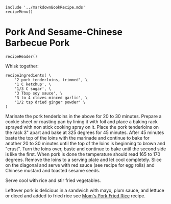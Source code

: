 ~~~ markdown-script
include '../markdownBookRecipe.mds'
recipeMenu()
~~~

# Pork And Sesame-Chinese Barbecue Pork

~~~ markdown-script
recipeHeader()
~~~

Whisk together:

~~~ markdown-script
recipeIngredients( \
    '2 pork tenderloins, trimmed', \
    '1 C ketchup', \
    '1/3 C sugar', \
    '3 Tbsp soy sauce', \
    '3 to 4 cloves minced garlic', \
    '1/2 tsp dried ginger powder' \
)
~~~

Marinate the pork tenderloins in the above for 20 to 30 minutes. Prepare a cookie sheet or roasting
pan by lining it with foil and place a baking rack sprayed with non stick cooking spray on it. Place
the pork tenderloins on the rack 3" apart and bake at 325 degrees for 45 minutes. After 45 minutes
baste the top of the loins with the marinade and continue to bake for another 20 to 30 minutes until
the top of the loins is beginning to brown and "crust". Turn the loins over, baste and continue to
bake until the second side is like the first. When pork is done the temperature should read 165 to
170 degrees. Remove the loins to a serving plate and let cool completely. Slice on the diagonal and
serve with red sauce (see recipe for egg rolls) and Chinese mustard and toasted sesame seeds.

Serve cool with rice and stir fried vegetables.

Leftover pork is delicious in a sandwich with mayo, plum sauce, and lettuce or diced and added to
fried rice see
[Mom's Pork Fried Rice](#url=MomsPorkFriedRice.md&var.vCategory='Main%20Dishes')
recipe.
